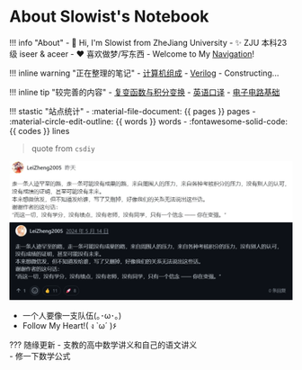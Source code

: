 # About Slowist's Notebook

!!! info "About"
    - 👋 Hi, I'm Slowist from ZheJiang University
    - ✨ ZJU 本科23级 iseer & aceer
    - :heart: 喜欢做梦/写东西
    - Welcome to My [Navigation](https://slowist-lee.github.io/navigation/)!

!!! inline warning "正在整理的笔记"
    - [计算机组成](cs/system/CO/index.md)
    - [Verilog](cs/system/DD/verilog/Language.md)
    - Constructing...

!!! inline tip "较完善的内容"
    - [复变函数与积分变换](Math/complex/index.md)
    - [英语口译](English/Interpretation/index.md)
    - [电子电路基础](isee/elec/index.md)

!!! stastic "站点统计"
    - :material-file-document: {{ pages }} pages
    - :material-circle-edit-outline: {{ words }} words
    - :fontawesome-solid-code: {{ codes }} lines


> quote from `csdiy`  

![csdiy](1.jpg#only-light)
![csdiy](2.png#only-dark)

- 一个人要像一支队伍(｡･ω･｡)  
- Follow My Heart!( ง `ω´ )۶  

??? 随缘更新
    - 支教的高中数学讲义和自己的语文讲义   
    - 修一下数学公式   


